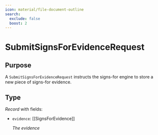 ```yaml
---
icon: material/file-document-outline
search:
  exclude: false
  boost: 2
---
```


# SubmitSignsForEvidenceRequest

## Purpose

<!-- --8<-- [start:purpose] -->
A `SubmitSignsForEvidenceRequest` instructs the signs-for engine to store a new piece of signs-for evidence.
<!-- --8<-- [end:purpose] -->

## Type

<!-- --8<-- [start:type] -->
<div class="type" markdown>

*Record* with fields:

- `evidence`: [[SignsForEvidence]]

  *The evidence*
</div>
<!-- --8<-- [end:type] -->
